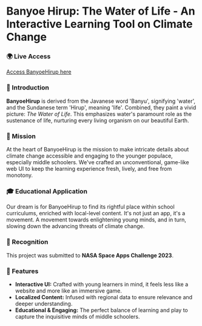 # Banyoe Hirup: The Water of Life - An Interactive Learning Tool on Climate Change

### 🌍 Live Access

[Access BanyoeHirup here](https://bjir.earth/)

### 🌊 Introduction

**BanyoeHirup** is derived from the Javanese word 'Banyu', signifying 'water', and the Sundanese term 'Hirup', meaning 'life'. Combined, they paint a vivid picture: *The Water of Life*. This emphasizes water's paramount role as the sustenance of life, nurturing every living organism on our beautiful Earth.

### 🎯 Mission

At the heart of BanyoeHirup is the mission to make intricate details about climate change accessible and engaging to the younger populace, especially middle schoolers. We've crafted an unconventional, game-like web UI to keep the learning experience fresh, lively, and free from monotony.

### 🎓 Educational Application

Our dream is for BanyoeHirup to find its rightful place within school curriculums, enriched with local-level content. It's not just an app, it's a movement. A movement towards enlightening young minds, and in turn, slowing down the advancing threats of climate change.

### 🚀 Recognition

This project was submitted to **NASA Space Apps Challenge 2023**.

### 📌 Features

- **Interactive UI:** Crafted with young learners in mind, it feels less like a website and more like an immersive game.
- **Localized Content:** Infused with regional data to ensure relevance and deeper understanding.
- **Educational & Engaging:** The perfect balance of learning and play to capture the inquisitive minds of middle schoolers.
